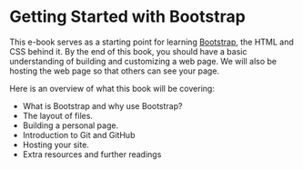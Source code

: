 # Getting Started with Bootstrap

This e-book serves as a starting point for learning [Bootstrap](https://getbootstrap.com/), the HTML and CSS behind it. By the end of this book, you should have a basic understanding of building and customizing a web page. We will also be hosting the web page so that others can see your page.

Here is an overview of what this book will be covering:

* What is Bootstrap and why use Bootstrap?
* The layout of files.
* Building a personal page.
* Introduction to Git and GitHub
* Hosting your site.
* Extra resources and further readings